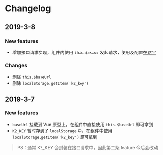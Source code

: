 # Changelog

## 2019-3-8

### New features
* 增加接口请求实现，组件内使用 `this.$axios` 发起请求，使用及配置[在这里](./src/libs/kfc-axios/README.md)

### Changes
* 删除 `this.$baseUrl`
* 删除 `localStorage.getItem('k2_key')`


## 2019-3-7

### New features

* `baseUrl` 挂载到 Vue 原型上，在组件中直接使用 `this.$baseUrl` 即可拿到
* `K2_KEY` 暂时存到了 `localStorage` 中，在组件中使用 `localStorage.getItem('k2_key')` 即可拿到

>PS：通常 K2_KEY 会封装在接口请求中，因此第二条 feature 今后会改动
